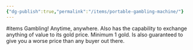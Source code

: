 ```yaml
---
{"dg-publish":true,"permalink":"/items/portable-gambling-machine/"}
---
```


#items
Gambling! Anytime, anywhere.
Also has the capability to exchange anything of value to its gold price. Minimum 1 gold. Is also guaranteed to give you a worse price than any buyer out there.